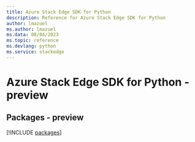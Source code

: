 ```yaml
---
title: Azure Stack Edge SDK for Python
description: Reference for Azure Stack Edge SDK for Python
author: lmazuel
ms.author: lmazuel
ms.data: 08/04/2023
ms.topic: reference
ms.devlang: python
ms.service: stackedge
---
```

# Azure Stack Edge SDK for Python - preview
## Packages - preview
[!INCLUDE [packages](stack-edge-index.md)]